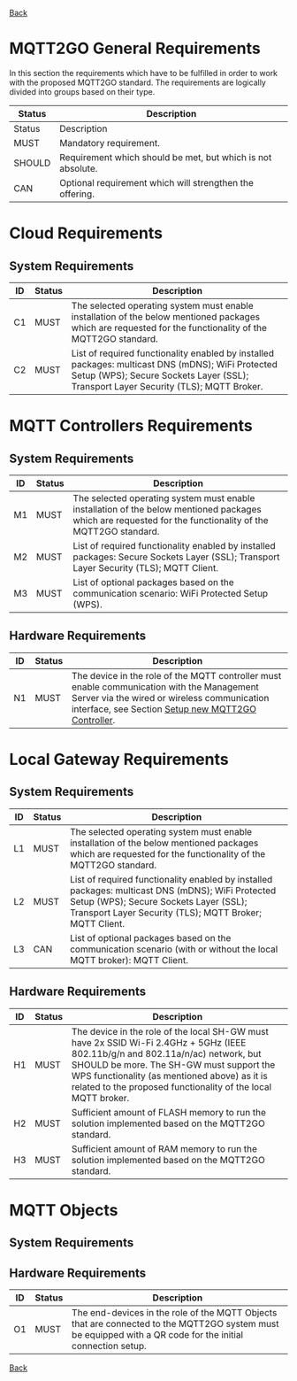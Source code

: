 [Back](./index.md#requirements)
# MQTT2GO General Requirements
In this section the requirements which have to be fulfilled in order to work with the proposed MQTT2GO standard. The requirements are logically divided into groups based on their type.

| Status | Description                                                 |
|--------|-------------------------------------------------------------|
| Status | Description                                                 |
| MUST   | Mandatory requirement.                                      |
| SHOULD | Requirement which should be met, but which is not absolute. |
| CAN    | Optional requirement which will strengthen the offering.    |

# Cloud Requirements
## System Requirements

| ID | Status | Description                                                                                  |
|----|--------|---------------------------------------------------------------------------------------------------------------------------------------------------------------|
| C1 | MUST   | The selected operating system must enable installation of the below mentioned packages which are requested for the functionality of the MQTT2GO standard.|
| C2 | MUST   | List of required functionality enabled by installed packages: multicast DNS (mDNS); WiFi Protected Setup (WPS); Secure Sockets Layer (SSL); Transport Layer Security (TLS); MQTT Broker.|

# MQTT Controllers Requirements
## System Requirements

| ID | Status | Description                                                                                  |
|----|--------|----------------------------------------------------------------------------------------------|
| M1 | MUST   | The selected operating system must enable installation of the below mentioned packages which are requested for the functionality of the MQTT2GO standard.|
| M2 | MUST   | List of required functionality enabled by installed packages: Secure Sockets Layer (SSL); Transport Layer Security (TLS); MQTT Client.|
| M3 | MUST   | List of optional packages based on the communication scenario: WiFi Protected Setup (WPS).|

## Hardware Requirements

| ID | Status | Description                                                                                  |
|----|--------|----------------------------------------------------------------------------------------------|
| N1 | MUST   | The device in the role of the MQTT controller must enable communication with the Management Server via the wired or wireless communication interface, see Section [Setup new MQTT2GO Controller](./add-controller.md).|

# Local Gateway Requirements
## System Requirements 

| ID | Status | Description                                                                                  |
|----|--------|----------------------------------------------------------------------------------------------|
| L1 | MUST   | The selected operating system must enable installation of the below mentioned packages which are requested for the functionality of the MQTT2GO standard.|
| L2 | MUST   | List of required functionality enabled by installed packages: multicast DNS (mDNS); WiFi Protected Setup (WPS); Secure Sockets Layer (SSL); Transport Layer Security (TLS); MQTT Broker; MQTT Client.|
| L3 | CAN   | List of optional packages based on the communication scenario (with or without the local MQTT broker): MQTT Client.|

## Hardware Requirements 

| ID | Status | Description                                                                                  |
|----|--------|----------------------------------------------------------------------------------------------|
| H1 | MUST   | The device in the role of the local SH-GW must have 2x SSID Wi-Fi 2.4GHz + 5GHz (IEEE 802.11b/g/n and 802.11a/n/ac) network, but SHOULD be more. The SH-GW must support the WPS functionality (as mentioned above) as it is related to the proposed functionality of the local MQTT broker.|
| H2 | MUST   | Sufficient amount of FLASH memory to run the solution implemented based on the MQTT2GO standard.|
| H3 | MUST   | Sufficient amount of RAM memory to run the solution implemented based on the MQTT2GO standard.|

# MQTT Objects
## System Requirements 

## Hardware Requirements 

| ID | Status | Description                                                                                  |
|----|--------|----------------------------------------------------------------------------------------------|
| O1 | MUST   | The end-devices in the role of the MQTT Objects that are connected to the MQTT2GO system must be equipped with a QR code for the initial connection setup.|


[Back](./index.md#requirements)
